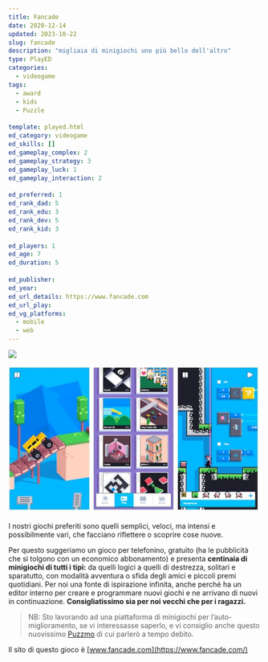 ```yaml
---
title: Fancade
date: 2020-12-14
updated: 2023-10-22
slug: fancade
description: "migliaia di minigiochi uno più bello dell'altro"
type: PlayED
categories:
  - videogame
tags:
  - award
  - kids
  - Puzzle

template: played.html
ed_category: videogame
ed_skills: []
ed_gameplay_complex: 2
ed_gameplay_strategy: 3
ed_gameplay_luck: 1
ed_gameplay_interaction: 2

ed_preferred: 1
ed_rank_dad: 5
ed_rank_edu: 3
ed_rank_dev: 5
ed_rank_kid: 3

ed_players: 1
ed_age: 7
ed_duration: 5

ed_publisher: 
ed_year: 
ed_url_details: https://www.fancade.com
ed_url_play: 
ed_vg_platforms:
  - mobile
  - web
---
```


![](https://youtu.be/yp4WaatgIC8)

![](../../assets/img/played/videogame/fancade_2.webp)

I nostri giochi preferiti sono quelli semplici, veloci, ma intensi e possibilmente vari, che facciano riflettere o scoprire cose nuove.

Per questo suggeriamo un gioco per telefonino, gratuito (ha le pubblicità che si tolgono con un economico abbonamento) e presenta **centinaia di minigiochi di tutti i tipi:** da quelli logici a quelli di destrezza, solitari e sparatutto, con modalità avventura o sfida degli amici e piccoli premi quotidiani. Per noi una fonte di ispirazione infinita, anche perché ha un editor interno per creare e programmare nuovi giochi e ne arrivano di nuovi in continuazione. **Consigliatissimo sia per noi vecchi che per i ragazzi.**

> NB: Sto lavorando ad una piattaforma di minigiochi per l’auto-miglioramento, se vi interessasse saperlo, e vi consiglio anche questo nuovissimo [Puzzmo](https://puzzmo.com) di cui parlerò a tempo debito.

Il sito di questo gioco è [www.fancade.com](https://www.fancade.com/)